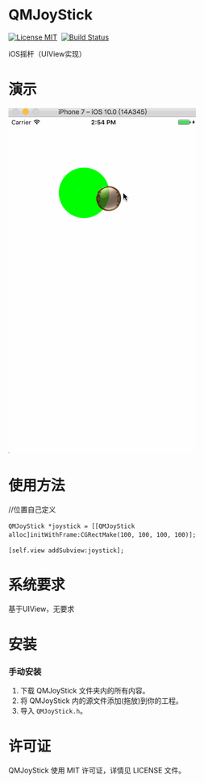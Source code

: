 # QMJoyStick

[![License MIT](https://img.shields.io/badge/license-MIT-green.svg?style=flat)](https://github.com/mxdhqm/QMJoyStick/blob/master/LICENSE)&nbsp;
[![Build Status](https://travis-ci.org/ibireme/YYKit.svg?branch=master)](https://travis-ci.org/ibireme/YYKit)

iOS摇杆（UIView实现）

演示
==============
![yanshi](./yanshi.gif)


使用方法
==============
//位置自己定义

`QMJoyStick *joystick = [[QMJoyStick alloc]initWithFrame:CGRectMake(100, 100, 100, 100)];`

`[self.view addSubview:joystick];`
    
系统要求
==============
基于UIView，无要求

安装
==============

### 手动安装

1. 下载 QMJoyStick 文件夹内的所有内容。
2. 将 QMJoyStick 内的源文件添加(拖放)到你的工程。
3. 导入 `QMJoyStick.h`。


许可证
==============
QMJoyStick 使用 MIT 许可证，详情见 LICENSE 文件。